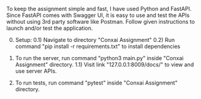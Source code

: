 To keep the assignment simple and fast, I have used Python and FastAPI. Since FastAPI comes with Swagger UI, it is easy to use and test the APIs without using 3rd party software like Postman. Follow given instructions to launch and/or test the application.


0) Setup:
    0.1) Navigate to directory "Conxai Assignment"
    0.2) Run command "pip install -r requirements.txt" to install dependencies


1) To run the server, run command "python3 main.py" inside "Conxai Assignment" directory.
    1.1) Visit link "127.0.0.1:8009/docs/" to view and use server APIs.

2) To run tests, run command "pytest" inside "Conxai Assignment" directory.